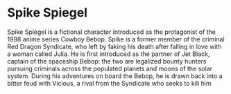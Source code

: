 # Spike Spiegel

Spike Spiegel is a fictional character introduced as the protagonist of the 1998 anime series Cowboy Bebop. Spike is a former member of the criminal Red Dragon Syndicate, who left by faking his death after falling in love with a woman called Julia. He is first introduced as the partner of Jet Black, captain of the spaceship Bebop: the two are legalized bounty hunters pursuing criminals across the populated planets and moons of the solar system. During his adventures on board the Bebop, he is drawn back into a bitter feud with Vicious, a rival from the Syndicate who seeks to kill him